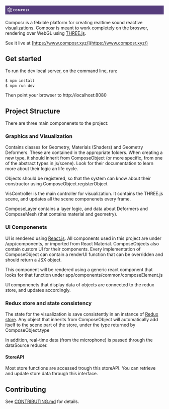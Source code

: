 ![ADAppRater-iOS](docs/assets/Composr_banner.png)

Composr is a felxible platform for creating realtime sound reactive visualizations. Composr is meant to work completely on the broswer, rendering over WebGL using [THREE.js](http://threejs.org/).

See it live at [https://www.composr.xyz/](https://www.composr.xyz/)

## Get started
To run the dev local server, on the command line, run:
```shell
$ npm install
$ npm run dev
```

Then point your browser to http://localhost:8080

## Project Structure

There are three main componenets to the project:

### Graphics and Visualization

Contains classes for Geometry, Materials (Shaders) and Geometry Deformers. 
These are contained in the appropriate folders. When creating a new type, it should inherit from ComposeObject (or more specific,
from one of the abstract types in js/scene). Look for their documentation to learn more about their logic an life cycle. 

Objects should be registered, so that the system can know about their constructor using ComposeObject.registerObject

VisController is the main controller for visualization. It contains the THREE.js scene, and updates all the scene componenets every frame.

ComposeLayer contains a layer logic, and data about Deformers and ComposeMesh (that contains material and geometry).

### UI Componenets
UI is rendered using [React.js](https://facebook.github.io/react/). All components used in this project are under /app/components, or imported from React Material.
ComposeObjects also contain custom UI for their components. Every implementation of ComposeObject can contain a renderUI function that can be
overridden and should return a JSX object. 

This component will be rendered using a generic react component that looks for that function under app/components/common/composeElement.js

UI componenets that display data of objects are connected to the redux store, and updates accordingly. 

### Redux store and state consistency
The state for the visualization is save consistently in an instance of [Redux store](https://github.com/reactjs/redux).
Any object that inherits from ComposeObject will automatically add itself to the scene part of the store, under the type returned by ComposeObject.type

In addition, real-time data (from the microphone) is passed through the dataSource reducer.

#### StoreAPI

Most store functions are accessed trough this storeAPI. You can retrieve and update store data through this interface.



## Contributing

See [CONTRIBUTING.md](CONTRIBUTING.md) for details.
